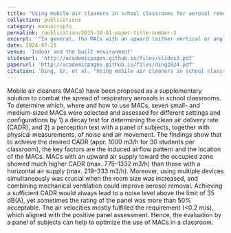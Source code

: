 ```yaml
---
title: "Using mobile air cleaners in school classrooms for aerosol removal: Which, where and how"
collection: publications
category: manuscripts
permalink: /publication/2015-10-01-paper-title-number-3
excerpt: '"In general, the MACs with an upward (either vertical or angled) air supply can better distribute the clean air throughout the room compared to the ones with a horizontal air supply."'
date: 2024-07-25
venue: 'Indoor and the built environment'
slidesurl: 'http://academicpages.github.io/files/slides3.pdf'
paperurl: 'http://academicpages.github.io/files/ding2024.pdf'
citation: 'Ding, Er, et al. "Using mobile air cleaners in school classrooms for aerosol removal: Which, where and how." Indoor and Built Environment 33.10 (2024): 1964-1987.'
---
```


Mobile air cleaners (MACs) have been proposed as a supplementary solution to combat the spread of respiratory aerosols in school classrooms. To determine which, where and how to use MACs, seven small- and medium-sized MACs were selected and assessed for different settings and configurations by 1) a decay test for determining the clean air delivery rate (CADR), and 2) a perception test with a panel of subjects, together with physical measurements, of noise and air movement. The findings show that to achieve the desired CADR (appr. 1000 m3/h for 30 students per classroom), the key factors are the induced airflow pattern and the location of the MACs. MACs with an upward air supply toward the occupied zone showed much higher CADR (max. 775–1332 m3/h) than those with a horizontal air supply (max. 219–333 m3/h). Moreover, using multiple devices simultaneously was crucial when the room size was increased, and combining mechanical ventilation could improve aerosol removal. Achieving a sufficient CADR would always lead to a noise level above the limit of 35 dB(A), yet sometimes the rating of the panel was more than 50% acceptable. The air velocities mostly fulfilled the requirement (<0.2 m/s), which aligned with the positive panel assessment. Hence, the evaluation by a panel of subjects can help to optimize the use of MACs in a classroom.